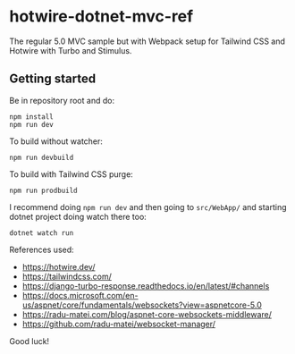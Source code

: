 # hotwire-dotnet-mvc-ref
The regular 5.0 MVC sample but with Webpack setup for Tailwind CSS and Hotwire with Turbo and Stimulus.

## Getting started

Be in repository root and do:

```
npm install
npm run dev
```

To build without watcher:

```
npm run devbuild
```

To build with Tailwind CSS purge:

```
npm run prodbuild
```

I recommend doing `npm run dev` and then going to `src/WebApp/` and starting dotnet project doing watch there too:

```
dotnet watch run
```

References used:

* https://hotwire.dev/
* https://tailwindcss.com/
* https://django-turbo-response.readthedocs.io/en/latest/#channels
* https://docs.microsoft.com/en-us/aspnet/core/fundamentals/websockets?view=aspnetcore-5.0
* https://radu-matei.com/blog/aspnet-core-websockets-middleware/
* https://github.com/radu-matei/websocket-manager/

Good luck!